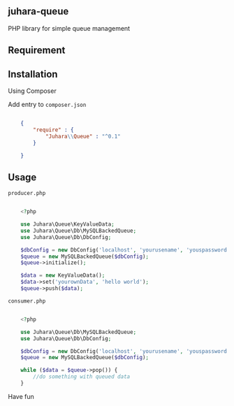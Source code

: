 juhara-queue
------------

PHP library for simple queue management

Requirement
-----------


Installation
------------

Using Composer

Add entry to `composer.json`

```json

    {
        "require" : {
            "Juhara\\Queue" : "^0.1"
        }

    }

```

Usage
-----

`producer.php`

```php

    <?php

    use Juhara\Queue\KeyValueData;
    use Juhara\Queue\Db\MySQLBackedQueue;
    use Juhara\Queue\Db\DbConfig;

    $dbConfig = new DbConfig('localhost', 'yourusename', 'youspassword', 'yourdb', 'yourtable');
    $queue = new MySQLBackedQueue($dbConfig);
    $queue->initialize();

    $data = new KeyValueData();
    $data->set('yourownData', 'hello world');
    $queue->push($data);

```

`consumer.php`

```php

    <?php

    use Juhara\Queue\Db\MySQLBackedQueue;
    use Juhara\Queue\Db\DbConfig;

    $dbConfig = new DbConfig('localhost', 'yourusename', 'youspassword', 'yourdb', 'yourtable');
    $queue = new MySQLBackedQueue($dbConfig);

    while ($data = $queue->pop()) {
        //do something with queued data
    }

```

Have fun
